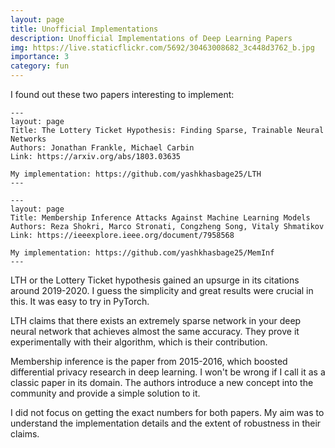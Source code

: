 ```yaml
---
layout: page
title: Unofficial Implementations
description: Unofficial Implementations of Deep Learning Papers
img: https://live.staticflickr.com/5692/30463008682_3c448d3762_b.jpg
importance: 3
category: fun
---
```


I found out these two papers interesting to implement:

    ---
    layout: page
    Title: The Lottery Ticket Hypothesis: Finding Sparse, Trainable Neural Networks
    Authors: Jonathan Frankle, Michael Carbin
    Link: https://arxiv.org/abs/1803.03635

    My implementation: https://github.com/yashkhasbage25/LTH
    ---

    ---
    layout: page
    Title: Membership Inference Attacks Against Machine Learning Models
    Authors: Reza Shokri, Marco Stronati, Congzheng Song, Vitaly Shmatikov
    Link: https://ieeexplore.ieee.org/document/7958568
    
    My implementation: https://github.com/yashkhasbage25/MemInf
    ---


LTH or the Lottery Ticket hypothesis gained an upsurge in its citations around 2019-2020. I guess the simplicity and great results were crucial in this. It was easy to try in PyTorch.

LTH claims that there exists an extremely sparse network in your deep neural network that achieves almost the same accuracy. They prove it experimentally with their algorithm, which is their contribution. 

Membership inference is the paper from 2015-2016, which boosted differential privacy research in deep learning. I won't be wrong if I call it as a classic paper in its domain. The authors introduce a new concept into the community and provide a simple solution to it. 

I did not focus on getting the exact numbers for both papers. My aim was to understand the implementation details and the extent of robustness in their claims. 